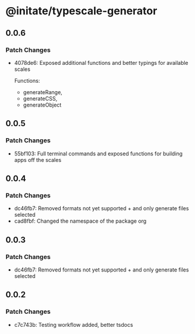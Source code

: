 # @initate/typescale-generator

## 0.0.6

### Patch Changes

- 4078de6: Exposed additional functions and better typings for available scales

  Functions:

  - generateRange,
  - generateCSS,
  - generateObject

## 0.0.5

### Patch Changes

- 55bf103: Full terminal commands and exposed functions for building apps off the scales

## 0.0.4

### Patch Changes

- dc46fb7: Removed formats not yet supported + and only generate files selected
- cad8fbf: Changed the namespace of the package org

## 0.0.3

### Patch Changes

- dc46fb7: Removed formats not yet supported + and only generate files selected

## 0.0.2

### Patch Changes

- c7c743b: Testing workflow added, better tsdocs
